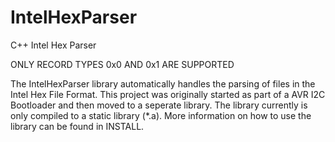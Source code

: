 IntelHexParser
==============

C++ Intel Hex Parser

ONLY RECORD TYPES 0x0 AND 0x1 ARE SUPPORTED

The IntelHexParser library automatically handles the parsing of files in the Intel Hex File Format.  This project was originally started as part of a AVR I2C Bootloader and then moved to a seperate library.  The library currently is only compiled to a static library (*.a).  More information on how to use the library can be found in INSTALL.
